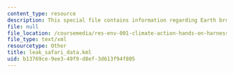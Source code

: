 ```yaml
---
content_type: resource
description: This special file contains information regarding Earth browser format.
file: null
file_location: /coursemedia/res-env-001-climate-action-hands-on-harnessing-science-with-communities-to-cut-carbon-january-iap-2017/b13769ce9ee349f9d8ef3d613f94f805_leak_safari_data.kml
file_type: text/xml
resourcetype: Other
title: leak_safari_data.kml
uid: b13769ce-9ee3-49f9-d8ef-3d613f94f805
---
```

